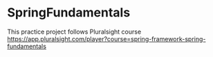 # SpringFundamentals
This practice project follows Pluralsight course https://app.pluralsight.com/player?course=spring-framework-spring-fundamentals 
